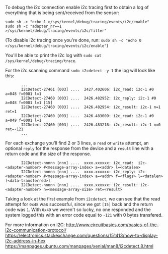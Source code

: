 To debug the i2c connection enable i2c tracing first to obtain a log of everything that is being sent/received from the sensor:

```
sudo sh -c "echo 1 >/sys/kernel/debug/tracing/events/i2c/enable"
sudo sh -c "adapter_nr==1 >/sys/kernel/debug/tracing/events/i2c/filter"
```
(To disable i2c tracing once you're done, run: `sudo sh -c "echo 0 >/sys/kernel/debug/tracing/events/i2c/enable"`)

You'll be able to print the i2c log with `sudo cat /sys/kernel/debug/tracing/trace`.

For the i2c scanning command `sudo i2cdetect -y 1` the log will look like this:

```
       ...
       I2CDetect-27461 [003] ....  2427.402606: i2c_read: i2c-1 #0 a=048 f=0001 l=1
       I2CDetect-27460 [003] ....  2426.482952: i2c_reply: i2c-1 #0 a=048 f=0001 l=1 [15]
       I2CDetect-27460 [003] ....  2426.482954: i2c_result: i2c-1 n=1 ret=1
       I2CDetect-27460 [003] ....  2426.483009: i2c_read: i2c-1 #0 a=049 f=0001 l=1
       I2CDetect-27460 [003] ....  2426.483218: i2c_result: i2c-1 n=0 ret=-121
       ...
```
For each exchange you'll find 2 or 3 lines, a `read` or `write` attempt, an optional `reply` for the response from the device and a `result` line with a return code and the size of the response.

```
       I2CDetect-nnnnn [nnn] ....  xxxx.xxxxxx: i2c_read:  i2c-<adapter-number> #<message-array-index> a=<addr> l=<datalen>
       I2CDetect-nnnnn [nnn] ....  xxxx.xxxxxx: i2c_reply: i2c-<adapter-number> #<message-array-index> a=<addr> f=<flags> l=<datalen> [<data-transferred>]
       I2CDetect-nnnnn [nnn] ....  xxxx.xxxxxx: i2c_result: i2c-<adapter-number> n=<message-array-size> ret=<result>
``` 

Taking a look at the first example from `i2cdetect`, we can see that the read attempt for `0x48` was successful, since we got `[15]` back and the return code was `1`.
With `0x49` we weren't so lucky, no one responded and the system logged this with an error code equal to `-121` with 0 bytes transfered.




For more information on I2C:
http://www.circuitbasics.com/basics-of-the-i2c-communication-protocol/
https://electronics.stackexchange.com/questions/151413/how-to-display-i2c-address-in-hex
https://manpages.ubuntu.com/manpages/xenial/man8/i2cdetect.8.html
